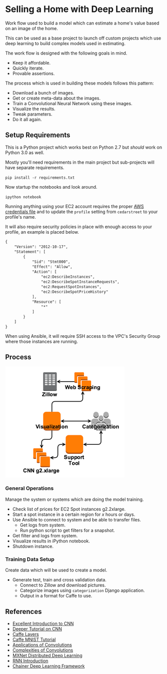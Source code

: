 # Selling a Home with Deep Learning

Work flow used to build a model which can estimate a home's value based on an image of the home.

This can be used as a base project to launch off custom projects which use deep learning to build complex models used in estimating.

The work flow is designed with the following goals in mind.

* Keep it affordable.
* Quickly iterate.
* Provable assertions.

The process which is used in building these models follows this pattern:

* Download a bunch of images.
* Get or create meta-data about the images.
* Train a Convolutional Neural Network using these images.
* Visualize the results.
* Tweak parameters.
* Do it all again.

## Setup Requirements

This is a Python project which works best on Python 2.7 but *should* work on Python 3.0 as well.

Mostly you'll need requirements in the main project but sub-projects will have separate requirements.

`pip install -r requirements.txt`

Now startup the notebooks and look around.

`ipython notebook`

Running anything using your EC2 account requires the proper [AWS credentials file](http://docs.aws.amazon.com/cli/latest/userguide/cli-chap-getting-started.html#cli-config-files) and to update the `profile` setting from `cedarstreet` to your profile's name.

It will also require security policies in place with enough access to your profile, an example is placed below.

```
{
    "Version": "2012-10-17",
    "Statement": [
        {
            "Sid": "Stmt000",
            "Effect": "Allow",
            "Action": [
                "ec2:DescribeInstances",
                "ec2:DescribeSpotInstanceRequests",
                "ec2:RequestSpotInstances",
                "ec2:DescribeSpotPriceHistory"
            ],
            "Resource": [
                "*"
            ]
        }
    ]
}
```

When using Ansible, it will require SSH access to the VPC's Security Group where those instances are running.

## Process

![General Architecture](./docs/images/general-layout.png?raw=true "General Architecture")

### General Operations

Manage the system or systems which are doing the model training.

* Check list of prices for EC2 Spot instances g2.2xlarge.
* Start a spot instance in a certain region for _x_ hours or days.
* Use Ansible to connect to system and be able to transfer files.
  * Get logs from system.
  * Run python script to get filters for a snapshot.
* Get filter and logs from system.
* Visualize results in iPython notebook.
* Shutdown instance.


### Training Data Setup

Create data which will be used to create a model.

* Generate test, train and cross validation data.
  * Connect to Zillow and download pictures.
  * Categorize images using `categorization` Django application.
  * Output in a format for Caffe to use.


## References

* [Excellent Introduction to CNN](https://www.youtube.com/watch?v=bEUX_56Lojc)
* [Deeper Tutorial on CNN](http://cs231n.github.io/convolutional-networks/)
* [Caffe Layers](http://caffe.berkeleyvision.org/tutorial/layers.html)
* [Caffe MNIST Tutorial](http://caffe.berkeleyvision.org/gathered/examples/mnist.html)
* [Applications of Convolutions](https://en.wikipedia.org/wiki/Convolution#Applications)
* [Complexities of Convolutions](https://github.com/Yangqing/caffe/wiki/Convolution-in-Caffe:-a-memo)
* [MXNet Distributed Deep Learning](https://github.com/dmlc/mxnet)
* [RNN Introduction](http://www.wildml.com/2015/09/recurrent-neural-networks-tutorial-part-1-introduction-to-rnns/)
* [Chainer Deep Learning Framework](http://chainer.org/)
